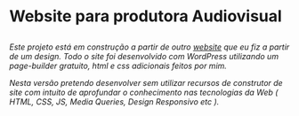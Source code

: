 # Website para produtora Audiovisual
##

_Este projeto está em construção a partir de outro [website](https://70filmes.com.br) que eu fiz a partir de um design. Todo o site foi desenvolvido com WordPress utilizando um page-builder gratuito, html e css adicionais feitos por mim._

_Nesta versão pretendo desenvolver sem utilizar recursos de construtor de site com intuito de aprofundar o conhecimento nas tecnologias da Web ( HTML, CSS, JS, Media Queries, Design Responsivo etc )._
